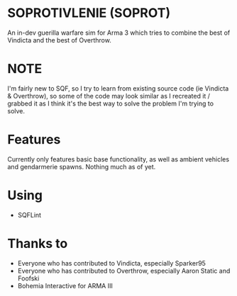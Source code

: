 # SOPROTIVLENIE (SOPROT)
An in-dev guerilla warfare sim for Arma 3 which tries to combine the best of Vindicta and the best of Overthrow.

# NOTE
I'm fairly new to SQF, so I try to learn from existing source code (ie Vindicta & Overthrow), so some of the code may look similar as I recreated it / grabbed it as I think it's the best way to solve the problem I'm trying to solve.

# Features
Currently only features basic base functionality, as well as ambient vehicles and gendarmerie spawns. Nothing much as of yet.

# Using
- SQFLint

# Thanks to

- Everyone who has contributed to Vindicta, especially Sparker95
- Everyone who has contributed to Overthrow, especially Aaron Static and Foofski
- Bohemia Interactive for ARMA III